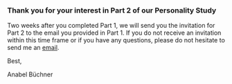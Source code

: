### Thank you for your interest in Part 2 of our Personality Study

Two weeks after you completed Part 1, we will send you the invitation for Part 2 to the email you provided in Part 1. If you do not receive an invitation within this time frame or if you have any questions, please do not hesitate to send me an [email](mailto:anabel.buechner@hu-berlin.de). 

Best, 

Anabel Büchner 
